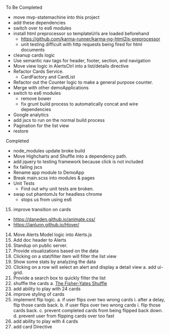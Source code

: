 To Be Completed
- move mvp-statemachine into this project
- add these dependencies
- switch over to es6 modules
- install html preprocessor so templateUrls are loaded beforehand
  - https://github.com/karma-runner/karma-ng-html2js-preprocessor
  - unit testing difficult with http requests being fired for html documents
- cleanup cards logic
- Use semantic nav tags for header, footer, section, and navigation
- Move view logic in AlertsCtrl into a list/details directive
- Refactor Cards Service.
  - CardFactory and CardList
- Refactor out the Counter logic to make a general purpose counter.
- Merge with other demoApplications
- switch to es6 modules
    - remove bower
    - fix grunt build process to automatically concat and wire dependencies
- Google analytics
- add jscs to run on the normal build process
- Pagination for the list view
- restore <!-- TODO <li class="active"></li> -->

Completed
- node_modules update broke build
- Move Highcharts and Shuffle into a dependency path.
- add jquery to testing framework because click is not included
- fix failing jscs
- Rename app module to DemoApp
- Break main.scss into modules & pages
- Unit Tests
  - Find out why unit tests are broken.
- swap out phantomJs for headless chrome
  - stops us from using es6
15. improve transition on cards
  - https://daneden.github.io/animate.css/
  - https://ianlunn.github.io/Hover/
14. Move Alerts Model logic into Alerts.js
13. Add doc header to Alerts
12. Standup on public server.
11. Provide visualizations based on the data
10. Clicking on a stat/filter item will filter the list view
09. Show some stats by analyzing the data
08. Clicking on a row will select an alert and display a detail view
 a. add ui-grid.
07. Provide a search box to quickly filter the list
06. shuffle the cards
  a. [The Fisher-Yates Shuffle](https://stackoverflow.com/a/2450976/298240)
05. add ability to play with 24 cards
04. improve styling of cards
03. implement flip logic.
  a. if user flips over two wrong cards
    i. after a delay, flip those cards back.
  b. if user flips over two wrong cards
    i. flip those cards back.
  c. prevent completed cards from being flipped back down.
  d. prevent user from flipping cards over too fast
02. add ability to play with 4 cards
01. add card Directive
